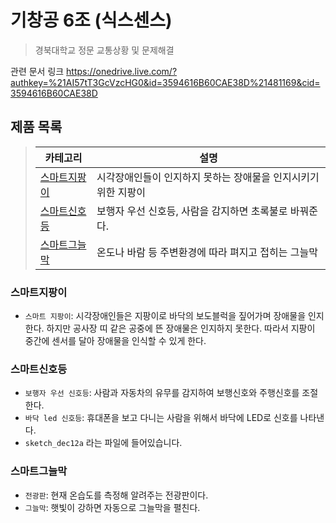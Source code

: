 # 기창공 6조 (식스센스)
> 경북대학교 정문 교통상황 및 문제해결


관련 문서 링크 https://onedrive.live.com/?authkey=%21AI57tT3GcVzcHG0&id=3594616B60CAE38D%21481169&cid=3594616B60CAE38D



## 제품 목록

> | 카테고리                        | 설명                                                           |
> | ------------------------------- | -------------------------------------------------------------- |
> | [스마트지팡이](#스마트지팡이)   | 시각장애인들이 인지하지 못하는 장애물을 인지시키기 위한 지팡이  |
> | [스마트신호등](#스마트신호등)   | 보행자 우선 신호등, 사람을 감지하면 초록불로 바꿔준다.          |
> | [스마트그늘막](#스마트그늘막)   | 온도나 바람 등 주변환경에 따라 펴지고 접히는 그늘막             |


### 스마트지팡이
- `스마트 지팡이`: 시각장애인들은 지팡이로 바닥의 보도블럭을 짚어가며 장애물을 인지한다. 하지만 공사장 띠 같은 공중에 뜬 장애물은 인지하지 못한다. 따라서 지팡이 중간에 센서를 달아 장애물을 인식할 수 있게 한다.

### 스마트신호등
- `보행자 우선 신호등`: 사람과 자동차의 유무를 감지하여 보행신호와 주행신호를 조절한다.
- `바닥 led 신호등`: 휴대폰을 보고 다니는 사람을 위해서 바닥에 LED로 신호를 나타낸다.
- `sketch_dec12a` 라는 파일에 들어있습니다.

### 스마트그늘막
- `전광판`: 현재 온습도를 측정해 알려주는 전광판이다.
- `그늘막`: 햇빛이 강하면 자동으로 그늘막을 펼친다. 
